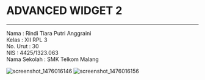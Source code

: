 # **ADVANCED WIDGET 2**
***

Nama : Rindi Tiara Putri Anggraini<br>
Kelas : XII RPL 3<br>
No. Urut : 30<br>
NIS : 4425/1323.063<br>
Nama Sekolah : SMK Telkom Malang<br>

![screenshot_1476016146](https://cloud.githubusercontent.com/assets/22634893/19230187/601dd150-8efd-11e6-8666-fb840bec9092.png)
![screenshot_1476016156](https://cloud.githubusercontent.com/assets/22634893/19230200/6d9af9b6-8efd-11e6-9389-b690dd229a51.png)
